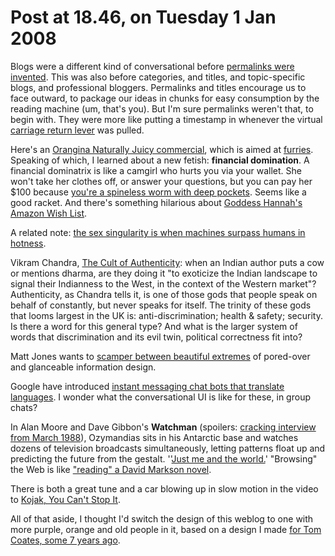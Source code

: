 # Post at 18.46, on Tuesday 1 Jan 2008

Blogs were a different kind of conversational before [permalinks were
invented](http://www.plasticbag.org/archives/2003/06/on_permalinks_and_paradigms/ "I remember getting very exciting about these, and implementing them.
Permalinks! A technology!"). This was also before categories, and titles, and
topic-specific blogs, and professional bloggers. Permalinks and titles
encourage us to face outward, to package our ideas in chunks for easy
consumption by the reading machine (um, that's you). But I'm sure permalinks
weren't that, to begin with. They were more like putting a timestamp in
whenever the virtual [carriage return
lever](http://www.explainthatstuff.com/typewriter.html "A typewriter is like
playing the piano with hammers, on ink instead of sound, and paper instead of
ears.") was pulled.

Here's an [Orangina Naturally Juicy
commercial](http://youtube.com/watch?v=kHA9Ig7HOGA "People who don't drink
artificial foodstuffs are perverts, by implication."), which is aimed at
[furries](http://fursuit.timduru.org/dirlist/InTheNews/vanityFair/article/ "You can insult them all you want, they won't hear. They're all in Second
Life."). Speaking of which, I learned about a new fetish: **financial
domination**. A financial dominatrix is like a camgirl who hurts you via your
wallet. She won't take her clothes off, or answer your questions, but you can
pay her $100 because [you're a spineless worm with deep
pockets](http://paymissbrittany.com/free/pay_miss_brittany.php "I'm not
kidding."). Seems like a good racket. And there's something hilarious about
[Goddess Hannah's Amazon Wish List](http://www.mymoneypiggy.com/tribute/ "I
wouldn't worship a god with those shoes.").

A related note: [the sex singularity is when machines surpass humans in
hotness](http://www.boingboing.net/2007/12/28/the-sex-singularity.html "Huh,
true.").

Vikram Chandra, [The Cult of
Authenticity](http://bostonreview.net/BR25.1/chandra.html "Awesome article:
'India's cultural commissars worship 'Indianness' instead of art.'"): when an
Indian author puts a cow or mentions dharma, are they doing it "to exoticize
the Indian landscape to signal their Indianness to the West, in the context of
the Western market"? Authenticity, as Chandra tells it, is one of those gods
that people speak on behalf of constantly, but never speaks for itself. The
trinity of these gods that looms largest in the UK is: anti-discrimination;
health & safety; security. Is there a word for this general type? And what is
the larger system of words that discrimination and its evil twin, political
correctness fit into?

Matt Jones wants to [scamper between beautiful
extremes](http://www.blackbeltjones.com/work/2007/12/28/glanceable-pored-over/ "One day I'll be that concise.") of pored-over and glanceable information
design.

Google have introduced [instant messaging chat bots that translate
languages](http://blogoscoped.com/archive/2007-12-19-n41.html "There's a
screenshot."). I wonder what the conversational UI is like for these, in group
chats?

In Alan Moore and Dave Gibbon's **Watchman** (spoilers: [cracking interview
from March 1988](http://www.johncoulthart.com/feuilleton/?p=613 "This is why
Watchmen is great.")), Ozymandias sits in his Antarctic base and watches
dozens of television broadcasts simultaneously, letting patterns float up and
predicting the future from the gestalt. ''[Just me and the
world.](http://flickr.com/photos/ebb/2154624599/ "Buy into munitions.")'
"Browsing" the Web is like ["reading" a David Markson
novel](/home/2003/12/13/i_finished_readers "What's a better verb... lucid
dreaming it?").

There is both a great tune and a car blowing up in slow motion in the video to
[Kojak, You Can't Stop It](http://www.youtube.com/watch?v=e-rHE_yGovU "As seen
at the 115 Workplace Co-operative Christmas film night.").

All of that aside, I thought I'd switch the design of this weblog to one with
more purple, orange and old people in it, based on a design I made [for Tom
Coates, some 7 years ago](/home/2000/12/28/hey_geezers "Which he hated. But if
you have an open offer for guests to redesign your site, what do you
expect?").
